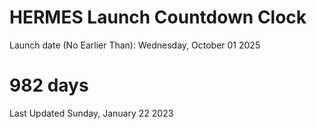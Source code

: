 # HERMES Launch Countdown Clock

Launch date (No Earlier Than): Wednesday, October 01 2025
# 982 days

Last Updated Sunday, January 22 2023